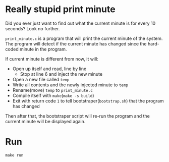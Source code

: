 # Really stupid print minute
Did you ever just want to find out what the current minute is for every 10 seconds? Look no further.

`print_minute.c` is a program that will print the current minute of the system.
The program will detect if the current minute has changed since the hard-coded minute in the program.

If current minute is different from now, it will:
* Open up itself and read, line by line
    * Stop at line 6 and inject the new minute
* Open a new file called `temp`
* Write all contents and the newly injected minute to `temp`
* Rename(move) `temp` to `print_minute.c`
* Compile itself with `make`(`make -s build`)
* Exit with return code `1` to tell bootstraper(`bootstrap.sh`) that the program has changed

Then after that, the bootstraper script will re-run the program and the current minute will be displayed again.

# Run
```shell
make run
```

